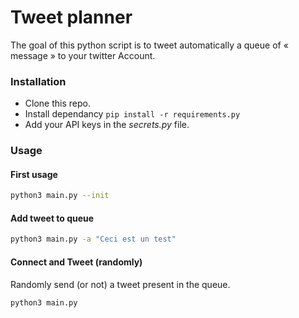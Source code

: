 # Tweet planner

The goal of this python script is to tweet automatically a queue of « message » to your twitter Account.

### Installation

- Clone this repo.
- Install dependancy ```pip install -r requirements.py```
- Add your API keys in the *secrets.py* file.


### Usage

#### First usage

```sh
python3 main.py --init
```

#### Add tweet to queue

```sh
python3 main.py -a "Ceci est un test"
```

#### Connect and Tweet (randomly)

Randomly send (or not) a tweet present in the queue.

```sh
python3 main.py
```
